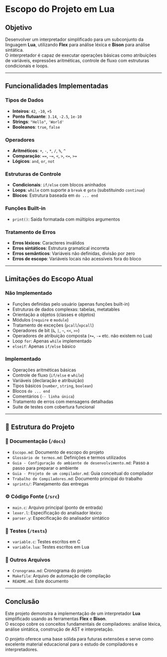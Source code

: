# Escopo do Projeto em Lua

## Objetivo

Desenvolver um interpretador simplificado para um subconjunto da linguagem **Lua**, utilizando **Flex** para análise léxica e **Bison** para análise sintática.  
O interpretador é capaz de executar operações básicas como atribuições de variáveis, expressões aritméticas, controle de fluxo com estruturas condicionais e loops.

---

## Funcionalidades Implementadas

### Tipos de Dados

- **Inteiros**: `42`, `-10`, `+5`
- **Ponto flutuante**: `3.14`, `-2.5`, `1e-10`
- **Strings**: `"Hello"`, `'World'`
- **Booleanos**: `true`, `false`

### Operadores

- **Aritméticos**: `+`, `-`, `*`, `/`, `%`, `^`
- **Comparação**: `==`, `~=`, `<`, `>`, `<=`, `>=`
- **Lógicos**: `and`, `or`, `not`

### Estruturas de Controle

- **Condicionais**: `if/else` com blocos aninhados
- **Loops**: `while` com suporte a `break` e `goto` (substituindo `continue`)
- **Blocos**: Estrutura baseada em `do ... end`

### Funções Built-in

- `print()`: Saída formatada com múltiplos argumentos

### Tratamento de Erros

- **Erros léxicos**: Caracteres inválidos
- **Erros sintáticos**: Estrutura gramatical incorreta
- **Erros semânticos**: Variáveis não definidas, divisão por zero
- **Erros de escopo**: Variáveis locais não acessíveis fora do bloco

---

## Limitações do Escopo Atual

### Não Implementado

- Funções definidas pelo usuário (apenas funções built-in)
- Estruturas de dados complexas: tabelas, metatables
- Orientação a objetos (classes e objetos)
- Módulos (`require` e `module`)
- Tratamento de exceções (`pcall`/`xpcall`)
- Operadores de bit (`&`, `|`, `~`, `<<`, `>>`)
- Operadores de atribuição composta (`+=`, `-=` etc. não existem no Lua)
- Loop `for`: Apenas `while` implementado
- `elseif`: Apenas `if/else` básico

### Implementado

- Operações aritméticas básicas
- Controle de fluxo (`if/else` e `while`)
- Variáveis (declaração e atribuição)
- Tipos básicos (`number`, `string`, `boolean`)
- Blocos `do ... end`
- Comentários (`-- linha única`)
- Tratamento de erros com mensagens detalhadas
- Suite de testes com cobertura funcional

---

## 📂 Estrutura do Projeto

### 📖 Documentação (`/docs`)

- `Escopo.md`: Documento de escopo do projeto
- `Glossário de termos.md`: Definições e termos utilizados
- `Guia - Configuração do ambiente de desenvolvimento.md`: Passo a passo para preparar o ambiente
- `Guia - Projeto de um compilador.md`: Guia conceitual do compilador
- `Trabalho de Compiladores.md`: Documento principal do trabalho
- `sprints/`: Planejamento das entregas

### ⚙️ Código Fonte (`/src`)

- `main.c`: Arquivo principal (ponto de entrada)
- `lexer.l`: Especificação do analisador léxico
- `parser.y`: Especificação do analisador sintático

### 🧪 Testes (`/tests`)

- `variable.c`: Testes escritos em C
- `variable.lua`: Testes escritos em Lua

### 📑 Outros Arquivos

- `Cronograma.md`: Cronograma do projeto
- `Makefile`: Arquivo de automação de compilação
- `README.md`: Este documento

---

## Conclusão

Este projeto demonstra a implementação de um interpretador **Lua** simplificado usando as ferramentas **Flex** e **Bison**.  
O escopo cobre os conceitos fundamentais de compiladores: análise léxica, análise sintática, construção de AST e interpretação.

O projeto oferece uma base sólida para futuras extensões e serve como excelente material educacional para o estudo de compiladores e interpretadores.
